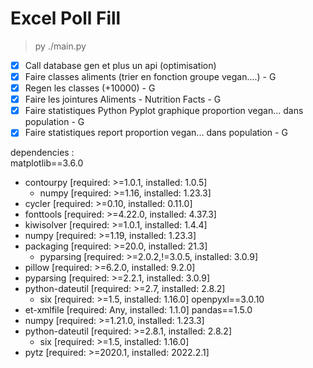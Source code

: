 # Excel Poll Fill

> py ./main.py

- [x] Call database gen et plus un api (optimisation)
- [x] Faire classes aliments (trier en fonction groupe vegan....) - G
- [x] Regen les classes (+10000) - G
- [x] Faire les jointures Aliments - Nutrition Facts - G
- [x] Faire statistiques Python Pyplot graphique proportion vegan... dans population - G
- [x] Faire statistiques report proportion vegan... dans population - G

dependencies :  
matplotlib==3.6.0
  - contourpy [required: >=1.0.1, installed: 1.0.5]
    - numpy [required: >=1.16, installed: 1.23.3]
  - cycler [required: >=0.10, installed: 0.11.0]
  - fonttools [required: >=4.22.0, installed: 4.37.3]
  - kiwisolver [required: >=1.0.1, installed: 1.4.4]
  - numpy [required: >=1.19, installed: 1.23.3]
  - packaging [required: >=20.0, installed: 21.3]
    - pyparsing [required: >=2.0.2,!=3.0.5, installed: 3.0.9]
  - pillow [required: >=6.2.0, installed: 9.2.0]
  - pyparsing [required: >=2.2.1, installed: 3.0.9]
  - python-dateutil [required: >=2.7, installed: 2.8.2]
    - six [required: >=1.5, installed: 1.16.0]
openpyxl==3.0.10
  - et-xmlfile [required: Any, installed: 1.1.0]
pandas==1.5.0
  - numpy [required: >=1.21.0, installed: 1.23.3]
  - python-dateutil [required: >=2.8.1, installed: 2.8.2]
    - six [required: >=1.5, installed: 1.16.0]
  - pytz [required: >=2020.1, installed: 2022.2.1]
